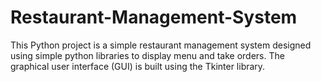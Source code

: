 # Restaurant-Management-System

This Python project is a simple restaurant management system designed using simple python libraries to display menu and take orders. 
The graphical user interface (GUI) is built using the Tkinter library.
